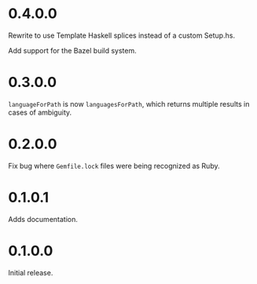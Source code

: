 # 0.4.0.0

Rewrite to use Template Haskell splices instead of a custom Setup.hs.

Add support for the Bazel build system.

# 0.3.0.0

`languageForPath` is now `languagesForPath`, which returns multiple results in cases of ambiguity.

# 0.2.0.0

Fix bug where `Gemfile.lock` files were being recognized as Ruby.

# 0.1.0.1

Adds documentation.

# 0.1.0.0

Initial release.
